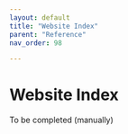```yaml
---
layout: default
title: "Website Index"
parent: "Reference"
nav_order: 98

---
```

# Website Index

To be completed (manually)

